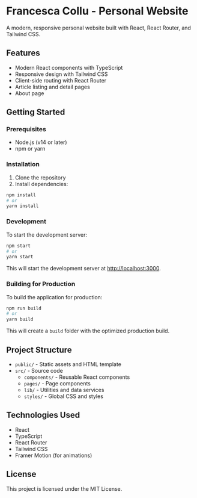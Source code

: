  #  Francesca Collu - Personal Website

A modern, responsive personal website built with React, React Router, and Tailwind CSS.

## Features

- Modern React components with TypeScript
- Responsive design with Tailwind CSS
- Client-side routing with React Router
- Article listing and detail pages
- About page

## Getting Started

### Prerequisites

- Node.js (v14 or later)
- npm or yarn

### Installation

1. Clone the repository
2. Install dependencies:

```bash
npm install
# or
yarn install
```

### Development

To start the development server:

```bash
npm start
# or
yarn start
```

This will start the development server at [http://localhost:3000](http://localhost:3000).

### Building for Production

To build the application for production:

```bash
npm run build
# or
yarn build
```

This will create a `build` folder with the optimized production build.

## Project Structure

- `public/` - Static assets and HTML template
- `src/` - Source code
  - `components/` - Reusable React components
  - `pages/` - Page components
  - `lib/` - Utilities and data services
  - `styles/` - Global CSS and styles

## Technologies Used

- React
- TypeScript
- React Router
- Tailwind CSS
- Framer Motion (for animations)

## License

This project is licensed under the MIT License.
